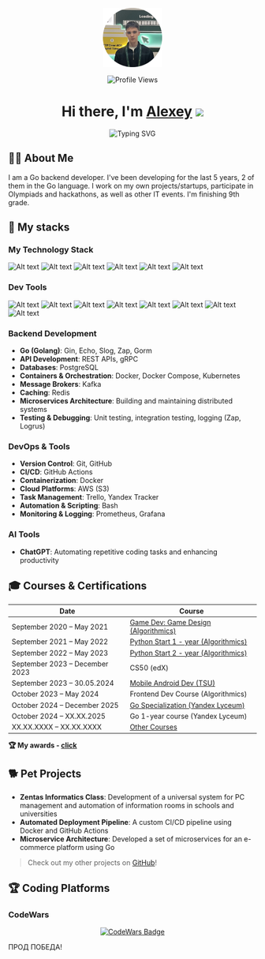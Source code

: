 <p align="center"><img src="https://raw.githubusercontent.com/antalkon/antalkon/refs/heads/main/avatar.png" alt="Тут должен быть мой аватар." width="120" height="120" /></p>
<p align="center"><img src="https://komarev.com/ghpvc/?username=antalkon&style=flat-square&color=blue" alt="Profile Views"/></p>

<h1 align="center">
  Hi there, I'm 
  <a href="https://antalkon.ru/" target="_blank">Alexey</a> 
  <img src="https://github.com/blackcater/blackcater/raw/main/images/Hi.gif" height="32"/>
</h1>

<p align="center">
  <img src="https://readme-typing-svg.herokuapp.com?font=Fira+Code&weight=200&size=17&pause=1000&width=435&lines=Backend+Developer+with+a+focus+on+Go;Passionate+about+IT+and+System+Development" alt="Typing SVG"/>
</p>

## 🧑‍💻 About Me
I am a Go backend developer. I've been developing for the last 5 years, 2 of them in the Go language. I work on my own projects/startups, participate in Olympiads and hackathons, as well as other IT events. I'm finishing 9th grade.

## 💪 My stacks

<!-- <div align="center">
  <img src="https://skillicons.dev/icons?i=go,docker,kafka,kubernetes,postgresql,mysql,redis,python,git,linux,bash,github,vscode&theme=dark" alt="Skills Icons"/>
</div> -->
### My Technology Stack
<img alt="Alt text" src="https://img.shields.io/badge/Go-00ADD8.svg?style=for-the-badge&logo=Go&logoColor=white"/>
<img alt="Alt text" src="https://img.shields.io/badge/PostgreSQL-316192?style=for-the-badge&logo=postgresql&logoColor=white"/>
<img alt="Alt text" src="https://img.shields.io/badge/redis-%23DD0031.svg?&style=for-the-badge&logo=redis&logoColor=white"/>
<img alt="Alt text" src="https://img.shields.io/badge/Apache_Kafka-231F20?style=for-the-badge&logo=apache-kafka&logoColor=white"/>
<img alt="Alt text" src="https://img.shields.io/badge/Nginx-009639?style=for-the-badge&logo=nginx&logoColor=white"/>
<img alt="Alt text" src="https://img.shields.io/badge/Prometheus-000000?style=for-the-badge&logo=prometheus&labelColor=000000"/>


### Dev Tools
<img alt="Alt text" src="https://img.shields.io/badge/GoLand-0f0f0f?&style=for-the-badge&logo=goland&logoColor=white"/>
<img alt="Alt text" src="https://img.shields.io/badge/VSCode-0078D4?style=for-the-badge&logo=visual%20studio%20code&logoColor=white"/>
<img alt="Alt text" src="https://img.shields.io/badge/Postman-FF6C37?style=for-the-badge&logo=Postman&logoColor=white"/>
<img alt="Alt text" src="https://img.shields.io/badge/GitHub_Actions-2088FF?style=for-the-badge&logo=github-actions&logoColor=white"/>
<img alt="Alt text" src="https://img.shields.io/badge/gitlab%20ci-%23181717.svg?style=for-the-badge&logo=gitlab&logoColor=white"/>
<img alt="Alt text" src="https://img.shields.io/badge/Docker-2CA5E0?style=for-the-badge&logo=docker&logoColor=white"/>
<img alt="Alt text" src="https://img.shields.io/badge/Docker%20Compose-2496ED?style=for-the-badge&logo=docker&logoColor=white"/>
<img alt="Alt text" src="https://img.shields.io/badge/Grafana-F2F4F9?style=for-the-badge&logo=grafana&logoColor=orange&labelColor=F2F4F9"/>


### Backend Development
- **Go (Golang)**: Gin, Echo, Slog, Zap, Gorm
- **API Development**: REST APIs, gRPC
- **Databases**: PostgreSQL
- **Containers & Orchestration**: Docker, Docker Compose, Kubernetes
- **Message Brokers**: Kafka
- **Caching**: Redis
- **Microservices Architecture**: Building and maintaining distributed systems
- **Testing & Debugging**: Unit testing, integration testing, logging (Zap, Logrus)

### DevOps & Tools
- **Version Control**: Git, GitHub
- **CI/CD**: GitHub Actions
- **Containerization**: Docker
- **Cloud Platforms**: AWS (S3)
- **Task Management**: Trello, Yandex Tracker
- **Automation & Scripting**: Bash
- **Monitoring & Logging**: Prometheus, Grafana

### AI Tools
- **ChatGPT**: Automating repetitive coding tasks and enhancing productivity

## 🎓 Courses & Certifications
| Date                        | Course                                                                 |
|-----------------------------|------------------------------------------------------------------------|
| September 2020 – May 2021   | [Game Dev: Game Design (Algorithmics)](https://github.com/antalkon/antalkon/blob/main/courses/Algoritmika_gameDesign.jpg) |
| September 2021 – May 2022   | [Python Start 1 - year (Algorithmics)](https://github.com/antalkon/antalkon/blob/main/courses/Algorimika_PythonDev.jpg) |
| September 2022 – May 2023   | [Python Start 2 - year (Algorithmics)](https://github.com/antalkon/antalkon/blob/main/courses/Algorimika_PythonDev.jpg) |
| September 2023 – December 2023 | CS50 (edX) | edX platform OFFLINE (Harvard University)                    |
| September 2023 – 30.05.2024 | [Mobile Android Dev (TSU)](https://github.com/antalkon/antalkon/blob/main/courses/M1_TGU_androidMobileDev.pdf) |
| October 2023 – May 2024   | Frontend Dev Course (Algorithmics)                                    |
| October 2024 – December 2025  | [Go Specialization (Yandex Lyceum)](https://github.com/antalkon/antalkon/blob/main/yal-spec-go.pdf)     
| October 2024 – XX.XX.2025  | Go 1-year course (Yandex Lyceum)      
| XX.XX.XXXX – XX.XX.XXXX     | [Other Courses](https://github.com/antalkon/antalkon/tree/main/courses) |

<b>🏆 My awards - [click](https://github.com/antalkon/antalkon/tree/main/awards)</b>

## 🐕 Pet Projects
- **Zentas Informatics Class**: Development of a universal system for PC management and automation of information rooms in schools and universities
- **Automated Deployment Pipeline**: A custom CI/CD pipeline using Docker and GitHub Actions
- **Microservice Architecture**: Developed a set of microservices for an e-commerce platform using Go

> Check out my other projects on [GitHub](https://github.com/antalkon)!

## 🏆 Coding Platforms
### CodeWars
<p align="center">
  <a href="https://www.codewars.com/users/antalkon">
    <img src="https://www.codewars.com/users/AlexBrosHHH/badges/large" alt="CodeWars Badge"/>
  </a>
</p>

ПРОД ПОБЕДА!
